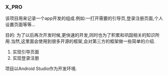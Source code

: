 ### X_PRO

该项目用来记录一个app开发的组成.例如:一打开需要的引导页,登录注册页面,个人设置页面等等...

目的: 为了以后再次开发时候,更快速的开发,同时也为了积累和巩固相关的知识所用.当然,这里面会使用到很多开源的框架,会对第三方的框架做一些简单的介绍.

1. 实现引导页面
2. 实现登录注册

项目以Android Studio作为开发环境.

